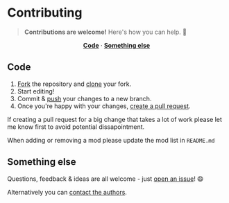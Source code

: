 # Contributing

> **Contributions are welcome!** Here's how you can help. :raised_hands:

<p align="center">
<b><a href="#code">Code</a></b>
·
<b><a href="#something-else">Something else</a></b>
</p>

## Code

1. [Fork](https://help.github.com/articles/fork-a-repo/) the repository and [clone](https://help.github.com/articles/cloning-a-repository/) your fork.
2. Start editing!
3. Commit & [push](https://help.github.com/articles/pushing-to-a-remote/) your changes to a new branch.
4. Once you're happy with your changes, [create a pull request](https://help.github.com/articles/creating-a-pull-request/).

If creating a pull request for a big change that takes a lot of work please let me know first to avoid potential dissapointment.

When adding or removing a mod please update the mod list in `README.md`

## Something else

Questions, feedback & ideas are all welcome - just [open an issue](https://github.com/davisonio/craig-server_game/issues)! :smile:

Alternatively you can [contact the authors](https://github.com/davisonio/craig-server_game#authors).
